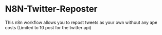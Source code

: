 # N8N-Twitter-Reposter
This n8n workflow allows you to repost tweets as your own without any ape costs (Limited to 10 post for the twitter api)
